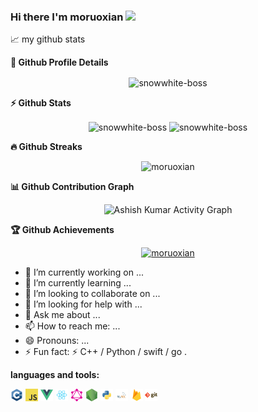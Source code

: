 ### Hi there I'm moruoxian  <img src="https://media.giphy.com/media/hvRJCLFzcasrR4ia7z/giphy.gif" width="25px">

📈 my github stats




<summary><b>🔎 Github Profile Details</b></summary>
<p align="center"><img height="180em" src="https://github-profile-summary-cards.vercel.app/api/cards/profile-details?username=moruoxian&theme=github_dark" alt="snowwhite-boss" align = "center"/></p>





<summary><b>⚡ Github Stats</b></summary>
<p align="center"><img height="180em" src="https://github-readme-stats.vercel.app/api?username=snowwhite-boss&hide_border=true&count_private=true&show_icons=true&theme=radical" alt="snowwhite-boss" align = "center"/>
<img height="180em" src="https://github-readme-stats.vercel.app/api/top-langs?username=snowwhite-boss&show_icons=true&locale=en&layout=compact&hide_border=true&theme=radical" alt="snowwhite-boss" align = "center"/></p>



 <summary><b>🔥 Github Streaks</b></summary>
<p align="center"><img src="https://github-readme-streak-stats.herokuapp.com/?user=snowwhite-boss&theme=black-ice&hide_border=true&stroke=0000&background=0D1117&ring=e05397&fire=e05397&currStreakLabel=e05397" alt="moruoxian" /></p>

<summary><b>📊 Github Contribution Graph</b></summary>
<p align="center"<a href="#"><img alt="Ashish Kumar Activity Graph" src="https://activity-graph.herokuapp.com/graph?username=moruoxian&bg_color=0D1117&color=e05397&line=e05397&point=FFFFFF&hide_border=true&" /></a></p>
<!-- </details>
<details>    -->
 <summary><b>🏆 Github Achievements</b></summary>
<p align="center"> <a href="https://github.com/moruoxian"><img src="https://github-profile-trophy.vercel.app/?username=moruoxian&margin-w=5&theme=radical" alt="moruoxian" /></a> </p>



<!--
**moruoxian/moruoxian** is a ✨ _special_ ✨ repository because its `README.md` (this file) appears on your GitHub profile.

Here are some ideas to get you started:
-->

- 🔭 I’m currently working on ...
- 🌱 I’m currently learning ...
- 👯 I’m looking to collaborate on ...
- 🤔 I’m looking for help with ...
- 💬 Ask me about ...
- 📫 How to reach me: ...
- 😄 Pronouns: ...
- ⚡ Fun fact: ⚡ C++ / Python / swift / go .



**languages and tools:**  

<code><img height="20" src="https://raw.githubusercontent.com/github/explore/80688e429a7d4ef2fca1e82350fe8e3517d3494d/topics/cpp/cpp.png"></code>
<code><img height="20" src="https://raw.githubusercontent.com/github/explore/80688e429a7d4ef2fca1e82350fe8e3517d3494d/topics/javascript/javascript.png"></code>
<code><img height="20" src="https://raw.githubusercontent.com/github/explore/80688e429a7d4ef2fca1e82350fe8e3517d3494d/topics/vue/vue.png"></code>
<code><img height="20" src="https://raw.githubusercontent.com/github/explore/80688e429a7d4ef2fca1e82350fe8e3517d3494d/topics/react/react.png"></code>
<code><img height="20" src="https://raw.githubusercontent.com/github/explore/5c058a388828bb5fde0bcafd4bc867b5bb3f26f3/topics/graphql/graphql.png"></code>
<code><img height="20" src="https://raw.githubusercontent.com/github/explore/80688e429a7d4ef2fca1e82350fe8e3517d3494d/topics/nodejs/nodejs.png"></code>
<code><img height="20" src="https://raw.githubusercontent.com/github/explore/80688e429a7d4ef2fca1e82350fe8e3517d3494d/topics/python/python.png"></code>
<code><img height="20" src="https://raw.githubusercontent.com/github/explore/80688e429a7d4ef2fca1e82350fe8e3517d3494d/topics/mysql/mysql.png"></code>
<code><img height="20" src="https://raw.githubusercontent.com/github/explore/80688e429a7d4ef2fca1e82350fe8e3517d3494d/topics/firebase/firebase.png"></code>
<code><img height="20" src="https://raw.githubusercontent.com/github/explore/80688e429a7d4ef2fca1e82350fe8e3517d3494d/topics/git/git.png"></code>
